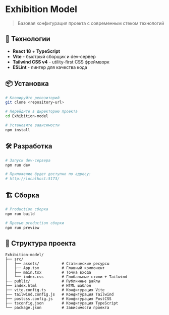# Exhibition Model

> Базовая конфигурация проекта с современным стеком технологий

## 🚀 Технологии

- **React 18** + **TypeScript**
- **Vite** - быстрый сборщик и dev-сервер
- **Tailwind CSS v4** - utility-first CSS фреймворк
- **ESLint** - линтер для качества кода

## 📦 Установка

```bash
# Клонируйте репозиторий
git clone <repository-url>

# Перейдите в директорию проекта
cd Exhibition-model

# Установите зависимости
npm install
```

## 🛠️ Разработка

```bash
# Запуск dev-сервера
npm run dev

# Приложение будет доступно по адресу:
# http://localhost:5173/
```

## 🏗️ Сборка

```bash
# Production сборка
npm run build

# Превью production сборки
npm run preview
```

## 📝 Структура проекта

```
Exhibition-model/
├── src/
│   ├── assets/          # Статические ресурсы
│   ├── App.tsx          # Главный компонент
│   ├── main.tsx         # Точка входа
│   └── index.css        # Глобальные стили + Tailwind
├── public/              # Публичные файлы
├── index.html           # HTML шаблон
├── vite.config.ts       # Конфигурация Vite
├── tailwind.config.js   # Конфигурация Tailwind
├── postcss.config.js    # Конфигурация PostCSS
├── tsconfig.json        # Конфигурация TypeScript
└── package.json         # Зависимости проекта
```
